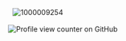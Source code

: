 


ㅤㅤㅤㅤㅤㅤ![1000009254](https://github.com/user-attachments/assets/922d4b94-7494-4fe6-9006-26e9d4271d12)



ㅤㅤㅤㅤㅤ  ![Profile view counter on GitHub](https://komarev.com/ghpvc/?username=25-00-at&color=8a95af)
